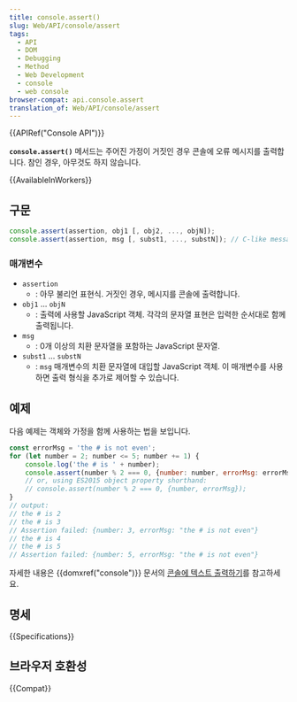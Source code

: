 ```yaml
---
title: console.assert()
slug: Web/API/console/assert
tags:
  - API
  - DOM
  - Debugging
  - Method
  - Web Development
  - console
  - web console
browser-compat: api.console.assert
translation_of: Web/API/console/assert
---
```

{{APIRef("Console API")}}

**`console.assert()`** 메서드는 주어진 가정이 거짓인 경우 콘솔에 오류 메시지를 출력합니다. 참인 경우, 아무것도 하지 않습니다.

{{AvailableInWorkers}}

## 구문

```js
console.assert(assertion, obj1 [, obj2, ..., objN]);
console.assert(assertion, msg [, subst1, ..., substN]); // C-like message formatting
```

### 매개변수

- `assertion`
  - : 아무 불리언 표현식. 거짓인 경우, 메시지를 콘솔에 출력합니다.
- `obj1` ... `objN`
  - : 출력에 사용할 JavaScript 객체. 각각의 문자열 표현은 입력한 순서대로 함께 출력됩니다.
- `msg`
  - : 0개 이상의 치환 문자열을 포함하는 JavaScript 문자열.
- `subst1` ... `substN`
  - : `msg` 매개변수의 치환 문자열에 대입할 JavaScript 객체. 이 매개변수를 사용하면 출력 형식을 추가로 제어할 수 있습니다.

## 예제

다음 예제는 객체와 가정을 함께 사용하는 법을 보입니다.

```js
const errorMsg = 'the # is not even';
for (let number = 2; number <= 5; number += 1) {
    console.log('the # is ' + number);
    console.assert(number % 2 === 0, {number: number, errorMsg: errorMsg});
    // or, using ES2015 object property shorthand:
    // console.assert(number % 2 === 0, {number, errorMsg});
}
// output:
// the # is 2
// the # is 3
// Assertion failed: {number: 3, errorMsg: "the # is not even"}
// the # is 4
// the # is 5
// Assertion failed: {number: 5, errorMsg: "the # is not even"}
```

자세한 내용은 {{domxref("console")}} 문서의 [콘솔에 텍스트 출력하기](/ko/docs/Web/API/console#콘솔에_텍스트_출력하기)를 참고하세요.

## 명세

{{Specifications}}

## 브라우저 호환성

{{Compat}}
